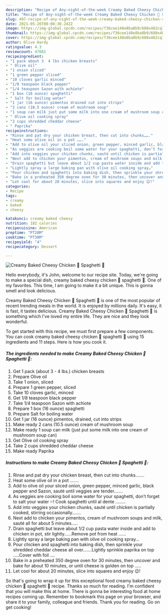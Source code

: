 ```yaml
---
description: "Recipe of Any-night-of-the-week Creamy Baked Cheesy Chicken 🐔 Spaghetti 🍝"
title: "Recipe of Any-night-of-the-week Creamy Baked Cheesy Chicken 🐔 Spaghetti 🍝"
slug: 497-recipe-of-any-night-of-the-week-creamy-baked-cheesy-chicken-spaghetti
date: 2021-05-26T08:08:30.242Z
image: https://img-global.cpcdn.com/recipes/f36cee148e8ba8b9/680x482cq70/creamy-baked-cheesy-chicken-spaghetti-recipe-main-photo.jpg
thumbnail: https://img-global.cpcdn.com/recipes/f36cee148e8ba8b9/680x482cq70/creamy-baked-cheesy-chicken-spaghetti-recipe-main-photo.jpg
cover: https://img-global.cpcdn.com/recipes/f36cee148e8ba8b9/680x482cq70/creamy-baked-cheesy-chicken-spaghetti-recipe-main-photo.jpg
author: Olive Hardy
ratingvalue: 4.3
reviewcount: 47681
recipeingredient:
- "1 pack about 3  4 lbs chicken breasts"
- " Olive oil"
- "1 onion sliced"
- "1 green pepper sliced"
- "10 cloves garlic minced"
- "1/8 teaspoon black pepper"
- "1/4 teaspoon Sazon with achiote"
- "1 box (16 ounce) spaghetti"
- " Salt for boiling water"
- "1 jar (16 ounce) pimentos drained cut into strips"
- "2 cans (10.5 ounce) cream of mushroom soup"
- "1 soup can milk just put some milk into one cream of mushroom soup can"
- " Olive oil cooking spray"
- "2 cups shredded cheddar cheese"
- " Paprika"
recipeinstructions:
- "Rinse and pat dry your chicken breast, then cut into chunks……."
- "Heat some olive oil in a pot ……."
- "Add to olive oil your sliced onion, green pepper, minced garlic, black pepper and Sazon, sauté until veggies are tender……."
- "As veggies are cooking boil some water for your spaghetti, don’t forget to salt your water 💦! Cook spaghetti until al dente …….."
- "Add into veggies your chicken chunks, sauté until chicken is partially cooked, stirring occasionally……."
- "Next add to chicken your pimentos, cream of mushroom soups and milk, sauté all for about 5 minutes….."
- "Drain spaghetti but leave about 1/2 cup pasta water inside and add to chicken in pot, stir lightly……Remove pot from heat ……"
- "Lightly spray a large baking pan with olive oil cooking spray…"
- "Pour chicken and spaghetti into baking dish, then sprinkle your shredded cheddar cheese all over…….Lightly sprinkle paprika on top …..Cover with foil …."
- "Bake in a preheated 350 degree oven for 30 minutes, then uncover and bake for about 10 minutes, or until cheese is golden on top ….."
- "Let cool for about 20 minutes, slice into squares and enjoy 😉!"
categories:
- Recipe
tags:
- creamy
- baked
- cheesy

katakunci: creamy baked cheesy 
nutrition: 182 calories
recipecuisine: American
preptime: "PT28M"
cooktime: "PT30M"
recipeyield: "4"
recipecategory: Dessert

---
```



![Creamy Baked Cheesy Chicken 🐔 Spaghetti 🍝](https://img-global.cpcdn.com/recipes/f36cee148e8ba8b9/680x482cq70/creamy-baked-cheesy-chicken-spaghetti-recipe-main-photo.jpg)

Hello everybody, it's John, welcome to our recipe site. Today, we're going to make a special dish, creamy baked cheesy chicken 🐔 spaghetti 🍝. One of my favorites. This time, I am going to make it a bit unique. This is gonna smell and look delicious.



Creamy Baked Cheesy Chicken 🐔 Spaghetti 🍝 is one of the most popular of recent trending meals in the world. It is enjoyed by millions daily. It's easy, it is fast, it tastes delicious. Creamy Baked Cheesy Chicken 🐔 Spaghetti 🍝 is something which I've loved my entire life. They are nice and they look wonderful.


To get started with this recipe, we must first prepare a few components. You can cook creamy baked cheesy chicken 🐔 spaghetti 🍝 using 15 ingredients and 11 steps. Here is how you cook it.

<!--inarticleads1-->

##### The ingredients needed to make Creamy Baked Cheesy Chicken 🐔 Spaghetti 🍝:

1. Get 1 pack (about 3 - 4 lbs.) chicken breasts
1. Prepare  Olive oil
1. Take 1 onion, sliced
1. Prepare 1 green pepper, sliced
1. Take 10 cloves garlic, minced
1. Get 1/8 teaspoon black pepper
1. Take 1/4 teaspoon Sazon with achiote
1. Prepare 1 box (16 ounce) spaghetti
1. Prepare  Salt for boiling water
1. Get 1 jar (16 ounce) pimentos, drained, cut into strips
1. Make ready 2 cans (10.5 ounce) cream of mushroom soup
1. Make ready 1 soup can milk (just put some milk into one cream of mushroom soup can)
1. Get  Olive oil cooking spray
1. Take 2 cups shredded cheddar cheese
1. Make ready  Paprika




<!--inarticleads2-->

##### Instructions to make Creamy Baked Cheesy Chicken 🐔 Spaghetti 🍝:

1. Rinse and pat dry your chicken breast, then cut into chunks…….
1. Heat some olive oil in a pot …….
1. Add to olive oil your sliced onion, green pepper, minced garlic, black pepper and Sazon, sauté until veggies are tender…….
1. As veggies are cooking boil some water for your spaghetti, don’t forget to salt your water 💦! Cook spaghetti until al dente ……..
1. Add into veggies your chicken chunks, sauté until chicken is partially cooked, stirring occasionally…….
1. Next add to chicken your pimentos, cream of mushroom soups and milk, sauté all for about 5 minutes…..
1. Drain spaghetti but leave about 1/2 cup pasta water inside and add to chicken in pot, stir lightly……Remove pot from heat ……
1. Lightly spray a large baking pan with olive oil cooking spray…
1. Pour chicken and spaghetti into baking dish, then sprinkle your shredded cheddar cheese all over…….Lightly sprinkle paprika on top …..Cover with foil ….
1. Bake in a preheated 350 degree oven for 30 minutes, then uncover and bake for about 10 minutes, or until cheese is golden on top …..
1. Let cool for about 20 minutes, slice into squares and enjoy 😉!




So that's going to wrap it up for this exceptional food creamy baked cheesy chicken 🐔 spaghetti 🍝 recipe. Thanks so much for reading. I'm confident that you will make this at home. There is gonna be interesting food at home recipes coming up. Remember to bookmark this page on your browser, and share it to your family, colleague and friends. Thank you for reading. Go on get cooking!
